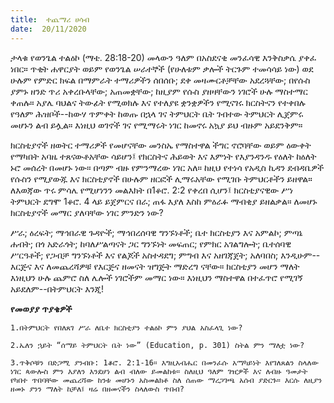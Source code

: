 ```yaml
---
title:  ተጨማሪ ሀሳብ
date:  20/11/2020
---
```


ታላቁ የወንጌል ተልዕኮ (ማቴ. 28:18-20) መላውን ዓለም  በአስደናቂ መንፈሳዊ እንቅስቃሴ ያቀፈ ነበር። ጥቂት ሐዋርያት ወይም የወንጌል ሠራተኞች (የሁለቱም ቃሎች ትርጉም ተመሳሳይ ነው) ወደ ሁሉም የምድር ክፍል በማምራት ተማሪዎችን ሰበሰቡ; ደቀ መዛሙርቶቻቸው አደረጓቸው; በየሱስ ያምኑ ዘንድ ጥሪ አቀረቡላቸው; አጠመቋቸው; ከዚያም የሱስ ያዘዛቸውን ነገሮች ሁሉ ማስተማር ቀጠሉ። አያሌ ባህልና ትውፊት የሚወክሉ እና የተለያዩ ቋንቋዎችን የሚናገሩ ክርስትናን የተቀበሉ የዓለም ሕዝቦች--ከውሃ ጥምቀት ከወጡ በኋላ ገና ትምህርት ቤት ገብተው ትምህርት ሊጀምሩ መሆኑን ልብ ይሏል። እነዚህ ወገኖች ገና የሚማሩት ነገር ከመኖሩ አኳያ ይህ ብዙም አይደንቅም።

ክርስቲያኖች ዘወትር ተማሪዎች የመሆናቸው መንስኤ የማስተዋል ችግር ኖሮባቸው ወይም ዕውቀት የማካበት አባዜ ተጸናውቶአቸው ሳይሆን፤ የክርስትና ሕይወት እና እምነት የእያንዳንዱ የዕለት ከዕለት ኑሮ መሰረት በመሆኑ ነው። በጣም ብዙ የምንማረው ነገር አለ። ከዚህ የተነሳ የአዲስ ኪዳን ደብዳቤዎች የሱስን የሚያውጁ እና ክርስቲያኖች በሁሉም ዘርፎች ሊማሩአቸው የሚገቡ ትምህርቶችን ይዘዋል። ለእወጃው ጥሩ ምሳሌ የሚሆነንን መልእክት በ1ቆሮ. 2:2 የቀረበ ሲሆን፤ ክርስቲያናዊው ሥነ ትምህርት ደግሞ 1ቆሮ. 4 ላይ ይጀምርና በራ; ጠፋ እያለ እስከ ምዕራፉ ማብቂያ ይዘልቃል። ለመሆኑ ክርስቲያኖች መማር ያለባቸው ነገር ምንድን ነው?

ሥራ; ዕረፍት; ማኅበራዊ ጉዳዮች; ማኅበረሰባዊ ግንኙነቶች; ቤተ ክርስቲያን እና አምልኮ; ምጣኔ ሐብት; በጎ አድራጎት; ከባለሥልጣናት ጋር ግንኙነት መፍጠር; የምክር አገልግሎት; ቤተሰባዊ ሥርዓቶች; የጋብቻ ግንኙነቶች እና የልጆች አስተዳደግ; ምግብ እና አዘገጃጀት; አለባበስ; እንዲሁም--እርጅና እና ለመጨረሻዎቹ የእርጅና ዘመናት ዝግጅት ማድረግ ናቸው። ክርስቲያን መሆን ማለት እነዚህን ሁሉ ጨምሮ ስለ ሌሎች ነገሮችም መማር ነው። እነዚህን ማስተዋል በተፈጥሮ የሚገኝ አይደለም--በትምህርት እንጂ!

**የመወያያ ጥያቄዎች**

`1.በትምህርት የበለጸገ ሥራ ለቤተ ክርስቲያን ተልዕኮ ምን ያህል አስፈላጊ ነው?`

`2.ኤለን ኋይት “ሰማይ ትምህርት ቤት ነው” (Education, p. 301) ስትል ምን ማለቷ ነው?`

`3.ጥቅሶቹን በድጋሚ ያንብቡ: 1ቆሮ. 2:1-16። እግዚአብሔር በመንፈሱ አማካይነት እየገለጸልን ስላለው ነገር ጳውሎስ ምን እያለን እንደሆነ ልብ ብለው ይመልከቱ። ስለዚህ ዓለም ገዢዎች እና ለብዙ ዓመታት የካበተ ጥበባቸው መጨረሻው ከንቱ መሆኑን አስመልክቶ ስለ ሰጠው ማረጋገጫ አሰብ ያድርጉ። እርሱ ለዚያን ዘመኑ ያንን ማለት ከቻለ፤ ዛሬ በዘመናችን ስላለውስ ጥበብ?`